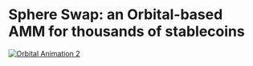# Sphere Swap: an Orbital-based AMM for thousands of stablecoins 

[![Orbital Animation 2](https://raw.githubusercontent.com/leeederek/sphere-swap/main/media/thumbnail2.png)](https://raw.githubusercontent.com/leeederek/sphere-swap/main/media/orbital_gif_2.mp4)
